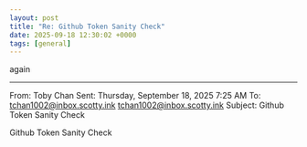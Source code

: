 ```yaml
---
layout: post
title: "Re: Github Token Sanity Check"
date: 2025-09-18 12:30:02 +0000
tags: [general]
---
```


again
________________________________
From: Toby Chan
Sent: Thursday, September 18, 2025 7:25 AM
To: tchan1002@inbox.scotty.ink <tchan1002@inbox.scotty.ink>
Subject: Github Token Sanity Check

Github Token Sanity Check
